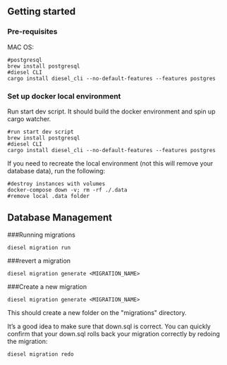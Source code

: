 ## Getting started
### Pre-requisites
MAC OS: 
```shell
#postgresql
brew install postgresql
#diesel CLI
cargo install diesel_cli --no-default-features --features postgres
```


### Set up docker local environment
Run start dev script. It should build the docker environment and spin up cargo watcher.
```shell
#run start dev script
brew install postgresql
#diesel CLI
cargo install diesel_cli --no-default-features --features postgres
```

If you need to recreate the local environment (not this will remove your database data), run the following:
```shell
#destroy instances with volumes
docker-compose down -v; rm -rf ./.data
#remove local .data folder
```

## Database Management
###Running migrations
```shell
diesel migration run
```
###revert a migration
```shell
diesel migration generate <MIGRATION_NAME>
```

###Create a new migration
```shell
diesel migration generate <MIGRATION_NAME>
```
This should create a new folder on the "migrations" directory.

It’s a good idea to make sure that down.sql is correct. You can quickly confirm that your down.sql rolls back your migration correctly by redoing the migration:
```shell
diesel migration redo
```

